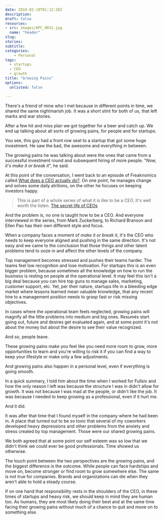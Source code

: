 ```yaml
---
date: 2018-02-19T01:12:28Z
description: 
draft: false
resources: 
- src: images/APC_0031.jpg
  name: "header"
slug:
stories:
subtitle: 
categories:
    - Personal
tags: 
  - startups
  - CEO
  - growth
title: "Growing Pains"
options:
  unlisted: false

---
```


There's a friend of mine who I met because in different points in time, we shared the same nightmarish job. It was a short stint for both of us, that left marks and war stories. 

After a few hit and miss plan we got together for a beer and catch up. We end up talking about all sorts of growing pains, for people and for startups.

You see, this guy had a front row seat to a startup that got some huge investment. He saw the bad, the awesome and everything in between.

The growing pains he was talking about were the ones that came from a successful investment round and subsequent hiring of more people. "_Now, it's make it or break it_", he said.

At this point of the conversation, I went back to an episode of Freaknomics called [What does a CEO actually do?](http://freakonomics.com/podcast/c-e-o-actually/). On one point, he manages change and solves some daily atritions, on the other he focuses on keeping investors happy.

> This is part of a whole series of what it is like to be a CEO. It's well worth the listen. [The secret life of CEOs](http://freakonomics.com/ceos/)

And the problem is, no one is taught how to be a CEO. And everyone interviewed in the series, from Mark Zuckerberg, to Richard Branson and Ellen Pao has their own different style and focus. 

When a company faces a moment of _make it or break it_, it's the CEO who needs to keep everyone aligned and pushing in the same direction. It's not easy and we came to the conclusion that those things and other latent problems tend to ooze in and affect the other levels of the company.

Top management becomes stressed and pushes their teams harder. The teams feel low recognition and lose motivation. For startups this is an even bigger problem, because sometimes all the knowledge on how to run the business is resting on people at the operational level. It may feel this isn't a big deal because you can hire top guns to manage sales, marketing, customer support, etc. Yet, per their nature, startups life in a bleeding edge market where lessons learned mean valuable knowledge, that any recent hire to a management position needs to grasp fast or risk missing objectives.

In cases where the operational team feels neglected, growing pains will magnify all the little problems into medium and big ones. Resumés start going out, future and desires get evaluated again, and at some point it's not about the money but about the desire to see their value recognized.

And so, people leave.

These growing pains make you feel like you need more room to grow, more opportunities to learn and you're willing to risk it if you can find a way to keep your lifestyle or make only a few adjustments.

And growing pains also happen in a personal level, even if everything is going smooth.

In a quick summary, I told him about the time when I worked for Fullsix and how the only reason I left was because the structure I was in didn't allow for growth. It was not because I was mad at the people, or didn't like the job. It was because I needed to keep growing as a professional, even if it hurt me.

And it did. 

It was after that time that I found myself in the company where he had been in. A place that turned out to be so toxic that several of my coworkers developed heavy depressions and other problems from the anxiety and stress created by top management. Those were our shared growing pains. 

We both agreed that at some point our self esteem was so low that we didn't think we could ever be good professionals. Time showed us otherwise.

The touch point between the two perspectives are the growing pains, and the biggest difference is the outcome. While people can face hardships and move on, become stronger or find room to grow somewhere else. The same is not true for companies. Brands and organizations can die when they aren't able to hold a steady course.

If on one hand that responsibility rests in the shoulders of the CEO, in these times of startups and heavy risk, we should keep in mind they are human too. As humans, they are most likely doing their best and at the same time facing their growing pains without much of a chance to quit and move on to something else.